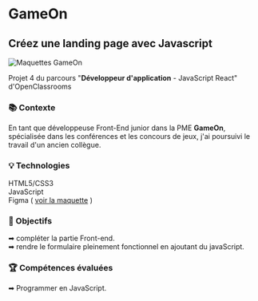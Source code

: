 # GameOn

## Créez une landing page avec Javascript

![Maquettes GameOn](https://user.oc-static.com/upload/2021/12/15/16395717662959_HomePage.png)

Projet 4 du parcours "**Développeur d'application** - JavaScript React" d'OpenClassrooms

### 📚 Contexte

En tant que développeuse Front-End junior dans la PME **GameOn**, spécialisée dans les conférences et les concours de jeux, j'ai poursuivi le travail d'un ancien collègue.

### 💡 Technologies

HTML5/CSS3 <br>
JavaScript <br>
Figma ( [voir la maquette](<https://www.figma.com/file/SZzNANZFWXWftwa8TGIP9E/UI-Design-GameOn-FR-(Copy)?type=design&node-id=0-1&mode=design&t=aRdQHljcwHkjIAC2-0>) )

### 🎯 Objectifs

➡ compléter la partie Front-end. <br>
➡ rendre le formulaire pleinement fonctionnel en ajoutant du javaScript.

### 🏆 Compétences évaluées

➡ Programmer en JavaScript.
